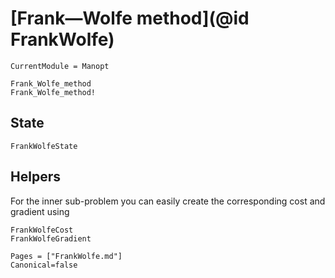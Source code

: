 # [Frank—Wolfe method](@id FrankWolfe)

```@meta
CurrentModule = Manopt
```

```@docs
Frank_Wolfe_method
Frank_Wolfe_method!
```

## State

```@docs
FrankWolfeState
```

## Helpers

For the inner sub-problem you can easily create the corresponding cost and gradient using

```@docs
FrankWolfeCost
FrankWolfeGradient
```

```@bibliography
Pages = ["FrankWolfe.md"]
Canonical=false
```
